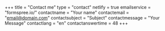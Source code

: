 +++
title = "Contact me"
type = "contact"
netlify = true
emailservice = "formspree.io/"
contactname = "Your name"
contactemail = "email@domain.com"
contactsubject = "Subject"
contactmessage = "Your Message"
contactlang = "en"
contactanswertime = 48
+++
